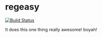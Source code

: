 # regeasy

[![Build Status](https://secure.travis-ci.org/anshulbajpai/regeasy.png?branch=master)](http://travis-ci.org/anshulbajpai/regeasy)

It does this one thing really awesome! boyah!

